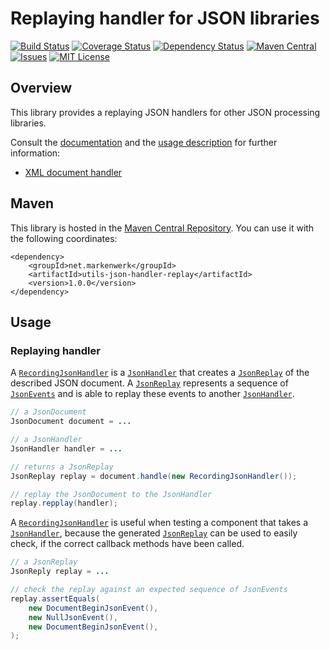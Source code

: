 # Replaying handler for JSON libraries

[![Build Status](https://travis-ci.org/markenwerk/java-utils-json-handler-replay.svg?branch=master)](https://travis-ci.org/markenwerk/java-utils-json-handler-replay)
[![Coverage Status](https://coveralls.io/repos/github/markenwerk/java-utils-json-handler-replay/badge.svg?branch=master)](https://coveralls.io/github/markenwerk/java-utils-json-handler-replay?branch=master)
[![Dependency Status](https://www.versioneye.com/user/projects/573f1b9ece8d0e0047372236/badge.svg)](https://www.versioneye.com/user/projects/573f1b9ece8d0e0047372236)
[![Maven Central](https://maven-badges.herokuapp.com/maven-central/net.markenwerk/utils-json-handler-replay/badge.svg)](https://maven-badges.herokuapp.com/maven-central/net.markenwerk/utils-json-handler-replay)
[![Issues](https://img.shields.io/github/issues/markenwerk/java-utils-json-handler-replay.svg)](https://github.com/markenwerk/java-utils-json-handler-replay/issues)
[![MIT License](https://img.shields.io/badge/license-MIT-brightgreen.svg)](https://github.com/markenwerk/java-utils-json-handler-replay/blob/master/LICENSE)

## Overview

This library provides a replaying JSON handlers for other JSON processing libraries.

Consult the [documentation](http://markenwerk.github.io/java-utils-json-handler-replay/javadoc/index.html) and the [usage description](#usage) for further information:

- [XML document handler](#replay-document-handler)

## Maven

This library is hosted in the [Maven Central Repository](https://maven-badges.herokuapp.com/maven-central/net.markenwerk/utils-json-handler-replay). You can use it with the following coordinates:

```replay
<dependency>
	<groupId>net.markenwerk</groupId>
	<artifactId>utils-json-handler-replay</artifactId>
	<version>1.0.0</version>
</dependency>
```
 
## Usage

### Replaying handler

A [`RecordingJsonHandler`][RecordingJsonHandler] is a [`JsonHandler`][JsonHandler] that creates a [`JsonReplay`][JsonReplay] of the described JSON document. A [`JsonReplay`][JsonReplay] represents a sequence of [`JsonEvents`][JsonEvent] and is able to replay these events to another [`JsonHandler`][JsonHandler].


```java
// a JsonDocument
JsonDocument document = ...

// a JsonHandler
JsonHandler handler = ...

// returns a JsonReplay  
JsonReplay replay = document.handle(new RecordingJsonHandler());

// replay the JsonDocument to the JsonHandler
replay.repplay(handler); 
```

A [`RecordingJsonHandler`][RecordingJsonHandler] is useful when testing a component that takes a [`JsonHandler`][JsonHandler], because the generated [`JsonReplay`][JsonReplay] can be used to easily check, if the correct callback methods have been called.

```java
// a JsonReplay
JsonReply replay = ...

// check the replay against an expected sequence of JsonEvents
replay.assertEquals(
	new DocumentBeginJsonEvent(),
	new NullJsonEvent(),
	new DocumentBeginJsonEvent(),
);
```


[JsonReplay]: https://markenwerk.github.io/java-utils-json-handler-replay/index.html?net/markenwerk/utils/json/common/handler/replay/JsonReplay.html
[RecordingJsonHandler]: https://markenwerk.github.io/java-utils-json-handler-replay/index.html?net/markenwerk/utils/json/common/handler/replay/RecordingJsonHandler.html

[JsonEvent]: https://markenwerk.github.io/java-utils-json-handler-replay/index.html?net/markenwerk/utils/json/handler/replay/JsonReplay.html

[JsonHandler]: https://markenwerk.github.io/java-utils-json-handler/index.html?net/markenwerk/utils/json/handler/JsonHandler.html